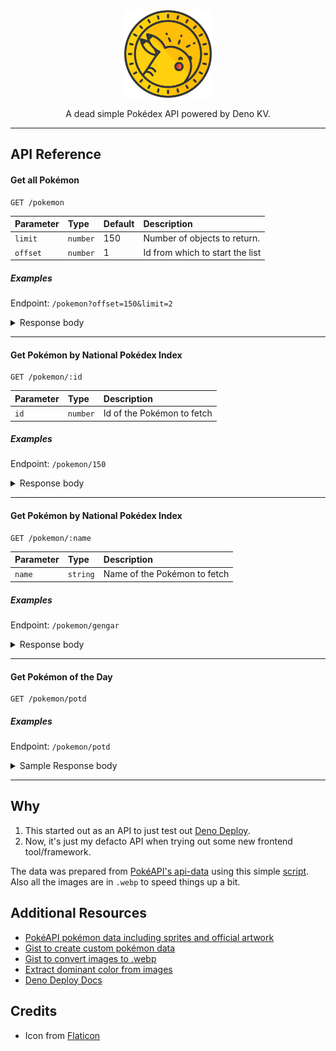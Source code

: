 <div align="center">

<img src="/assets/logo/logo.webp" width="140" title="Pokédex API Logo" />

A dead simple Pokédex API powered by Deno KV.

</div>

---

## API Reference

#### Get all Pokémon

```http
GET /pokemon
```

| Parameter | Type     | Default | Description                     |
| :-------- | :------- | :------ | :------------------------------ |
| `limit`   | `number` | 150     | Number of objects to return.    |
| `offset`  | `number` | 1       | Id from which to start the list |

##### Examples

Endpoint: `/pokemon?offset=150&limit=2`

<details>
  <summary>Response body</summary>

```json
{
  "id": 150,
  "name": "Mewtwo",
  "genus": "Genetic Pokémon",
  "description": "It was created by a scientist after years of horrific gene splicing and DNA engineering experiments.",
  "imageUrl": "https://pub-460ada4f152c4135a7ec0881a2cb1330.r2.dev/150.webp",
  "types": [
    "Psychic"
  ],
  "color":"#ded9e3"
},
{
  "id": 151,
  "name": "Mew",
  "genus": "New Species Pokémon",
  "description": "So rare that it is still said to be a mirage by many experts. Only a few people have seen it worldwide.",
  "imageUrl": "https://pub-460ada4f152c4135a7ec0881a2cb1330.r2.dev/151.webp",
  "types": [
    "Psychic"
  ],
  "color":"#eec3cd"
}
```

</details>

---

#### Get Pokémon by National Pokédex Index

```http
GET /pokemon/:id
```

| Parameter | Type     | Description                |
| :-------- | :------- | :------------------------- |
| `id`      | `number` | Id of the Pokémon to fetch |

##### Examples

Endpoint: `/pokemon/150`

<details>
  <summary>Response body</summary>

```json
{
  "id": 150,
  "name": "Mewtwo",
  "genus": "Genetic Pokémon",
  "description": "It was created by a scientist after years of horrific gene splicing and DNA engineering experiments.",
  "imageUrl": "https://pub-460ada4f152c4135a7ec0881a2cb1330.r2.dev/150.webp",
  "types": ["Psychic"],
  "abilities": [
    {
      "name": "Pressure",
      "effect": "Moves targetting this Pokémon use one extra PP.  This ability stacks if multiple targets have it.  This ability still affects moves that fail or miss.  This ability does not affect ally moves that target either the entire field or just its side, nor this Pokémon's self-targetted moves; it does, however, affect single-targetted ally moves aimed at this Pokémon, ally moves that target all other Pokémon, and opponents' moves that target the entire field.  If this ability raises a move's PP cost above its remaining PP, it will use all remaining PP.  When this Pokémon enters battle, all participating trainers are notified that it has this ability.  Overworld: If the lead Pokémon has this ability, higher-levelled Pokémon have their encounter rate increased.",
      "description": "Raises foe's PP usage."
    },
    {
      "name": "Unnerve",
      "effect": "Opposing Pokémon cannot eat held Berries while this Pokémon is in battle.  Affected Pokémon can still use bug bite or pluck to eat a target's Berry.",
      "description": "Makes the foe nervous and unable to eat Berries."
    }
  ],
  "stats": {
    "HP": 106,
    "Attack": 110,
    "Defense": 90,
    "Special Attack": 154,
    "Special Defense": 90,
    "Speed": 130
  },
  "locations": ["Cerulean Cave"],
  "color": "#ded9e3"
}
```

</details>

---

#### Get Pokémon by National Pokédex Index

```http
GET /pokemon/:name
```

| Parameter | Type     | Description                  |
| :-------- | :------- | :--------------------------- |
| `name`    | `string` | Name of the Pokémon to fetch |

##### Examples

Endpoint: `/pokemon/gengar`

<details>
  <summary>Response body</summary>

```json
{
  "id": 94,
  "name": "Gengar",
  "genus": "Shadow Pokémon",
  "description": "Under a full moon, this POKéMON likes to mimic the shadows of people and laugh at their fright.",
  "imageUrl": "https://pub-460ada4f152c4135a7ec0881a2cb1330.r2.dev/94.webp",
  "types": ["Ghost", "Poison"],
  "abilities": [
    {
      "name": "Cursed Body",
      "effect": "Moves that hit this Pokémon have a 30% chance of being Disabled afterward.",
      "description": "May disable a move used on the Pokémon."
    }
  ],
  "stats": {
    "HP": 60,
    "Attack": 65,
    "Defense": 60,
    "Special Attack": 130,
    "Special Defense": 75,
    "Speed": 110
  },
  "locations": ["Old Chateau"],
  "color": "#cbc9da"
}
```

</details>

---

#### Get Pokémon of the Day

```http
GET /pokemon/potd
```

##### Examples

Endpoint: `/pokemon/potd`

<details>
  <summary>Sample Response body</summary>

```json
{
  "id": 150,
  "name": "Mewtwo",
  "genus": "Genetic Pokémon",
  "description": "It was created by a scientist after years of horrific gene splicing and DNA engineering experiments.",
  "imageUrl": "https://pub-460ada4f152c4135a7ec0881a2cb1330.r2.dev/150.webp",
  "types": ["Psychic"],
  "abilities": [
    {
      "name": "Pressure",
      "effect": "Moves targetting this Pokémon use one extra PP.  This ability stacks if multiple targets have it.  This ability still affects moves that fail or miss.  This ability does not affect ally moves that target either the entire field or just its side, nor this Pokémon's self-targetted moves; it does, however, affect single-targetted ally moves aimed at this Pokémon, ally moves that target all other Pokémon, and opponents' moves that target the entire field.  If this ability raises a move's PP cost above its remaining PP, it will use all remaining PP.  When this Pokémon enters battle, all participating trainers are notified that it has this ability.  Overworld: If the lead Pokémon has this ability, higher-levelled Pokémon have their encounter rate increased.",
      "description": "Raises foe's PP usage."
    },
    {
      "name": "Unnerve",
      "effect": "Opposing Pokémon cannot eat held Berries while this Pokémon is in battle.  Affected Pokémon can still use bug bite or pluck to eat a target's Berry.",
      "description": "Makes the foe nervous and unable to eat Berries."
    }
  ],
  "stats": {
    "HP": 106,
    "Attack": 110,
    "Defense": 90,
    "Special Attack": 154,
    "Special Defense": 90,
    "Speed": 130
  },
  "locations": ["Cerulean Cave"],
  "color": "#ded9e3"
}
```

</details>

---

## Why

1. This started out as an API to just test out [Deno Deploy](https://deno.com/deploy/).
2. Now, it's just my defacto API when trying out some new frontend tool/framework.

The data was prepared from [PokéAPI's api-data](https://github.com/PokeAPI/api-data) using this
simple [script](https://gist.github.com/anurag-roy/6b39fff1cfe89fcf7132e95b6ac66de1). Also all the
images are in `.webp` to speed things up a bit.

## Additional Resources

- [PokéAPI pokémon data including sprites and official artwork](https://github.com/PokeAPI/api-data)
- [Gist to create custom pokémon data](https://gist.github.com/anurag-roy/6b39fff1cfe89fcf7132e95b6ac66de1)
- [Gist to convert images to .webp](https://gist.github.com/anurag-roy/86f312125bf76f0b93c10492c162b26f)
- [Extract dominant color from images](https://github.com/anurag-roy/get-dominant-color)
- [Deno Deploy Docs](https://deno.com/deploy/docs/)

## Credits

- Icon from [Flaticon](https://www.flaticon.com/free-icon/pokecoin_188926)
